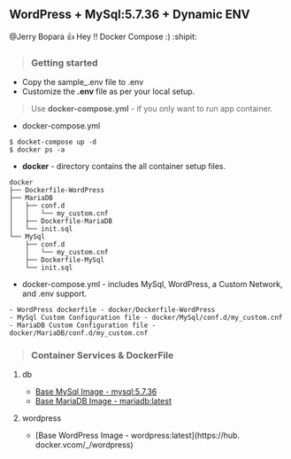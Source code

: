 ## WordPress + MySql:5.7.36 + Dynamic ENV

@Jerry Bopara :+1: Hey !! Docker Compose :) :shipit:

<!--lint disable awesome-toc-->
> ### Getting started

- Copy the sample_.env file to .env
- Customize the **.env** file as per your local setup.

> Use  **docker-compose.yml** - if you only want to run app container. 
- docker-compose.yml
```
$ docket-compose up -d
$ docker ps -a
```


- **docker** - directory contains the all container setup files.

```
docker
├── Dockerfile-WordPress
├── MariaDB
│   ├── conf.d
│   │   └── my_custom.cnf
│   ├── Dockerfile-MariaDB
│   └── init.sql
└── MySql
    ├── conf.d
    │   └── my_custom.cnf
    ├── Dockerfile-MySql
    └── init.sql

```

- docker-compose.yml - includes MySql, WordPress, a Custom Network, and .env support.
```
- WordPress dockerfile - docker/Dockerfile-WordPress 
- MySql Custom Configuration file - docker/MySql/conf.d/my_custom.cnf 
- MariaDB Custom Configuration file - docker/MariaDB/conf.d/my_custom.cnf 
```
>### Container Services & DockerFile 
 1. db 
    - [Base MySql Image - mysql:5.7.36](https://hub.docker.com/_/mysql)
    - [Base MariaDB Image - mariadb:latest](https://hub.docker.com/_/mariadb)

 2. wordpress
    - [Base WordPress Image - wordpress:latest](https://hub.
    docker.vcom/_/wordpress)

